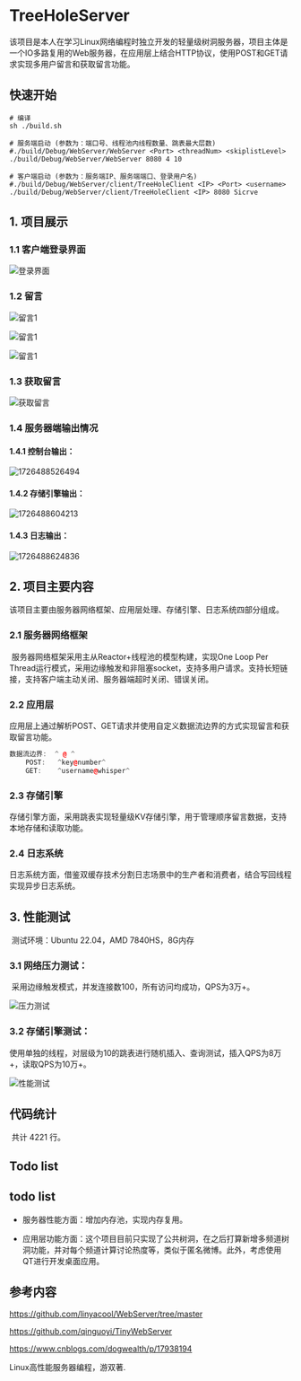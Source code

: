 # TreeHoleServer

​		该项目是本人在学习Linux网络编程时独立开发的轻量级树洞服务器，项目主体是一个IO多路复用的Web服务器，在应用层上结合HTTP协议，使用POST和GET请求实现多用户留言和获取留言功能。

## 快速开始

```shell
# 编译
sh ./build.sh

# 服务端启动 (参数为：端口号、线程池内线程数量、跳表最大层数)
#./build/Debug/WebServer/WebServer <Port> <threadNum> <skiplistLevel>
./build/Debug/WebServer/WebServer 8080 4 10

# 客户端启动 (参数为：服务端IP、服务端端口、登录用户名)
#./build/Debug/WebServer/client/TreeHoleClient <IP> <Port> <username>
./build/Debug/WebServer/client/TreeHoleClient <IP> 8080 Sicrve
```

## 1. 项目展示

### 1.1 客户端登录界面

![登录界面](./assets/17264800876.png)

### 1.2 留言

![留言1](./assets/ly1.png)

![留言1](./assets/ly2.png)

![留言1](./assets/ly3.png)

### 1.3 获取留言

![获取留言](./assets/hqly.png)

### 1.4 服务器端输出情况

#### 1.4.1 控制台输出：

![1726488526494](assets/1726488526494.png)

#### 1.4.2 存储引擎输出：

![1726488604213](assets/1726488604213.png)

#### 1.4.3 日志输出：

![1726488624836](assets/1726488624836.png)



## 2. 项目主要内容

​		该项目主要由服务器网络框架、应用层处理、存储引擎、日志系统四部分组成。

### 2.1 服务器网络框架

​		服务器网络框架采用主从Reactor+线程池的模型构建，实现One Loop Per Thread运行模式，采用边缘触发和非阻塞socket，支持多用户请求。支持长短链接，支持客户端主动关闭、服务器端超时关闭、错误关闭。

### 2.2 应用层

​		应用层上通过解析POST、GET请求并使用自定义数据流边界的方式实现留言和获取留言功能。

```c++
数据流边界:	^ @ ^
	POST: 	^key@number^
	GET:	^username@whisper^
```

### 2.3 存储引擎

​		存储引擎方面，采用跳表实现轻量级KV存储引擎，用于管理顺序留言数据，支持本地存储和读取功能。

### 2.4 日志系统

​		日志系统方面，借鉴双缓存技术分割日志场景中的生产者和消费者，结合写回线程实现异步日志系统。

## 3. 性能测试

​		测试环境：Ubuntu 22.04，AMD 7840HS，8G内存

### 3.1 网络压力测试：

​		采用边缘触发模式，并发连接数100，所有访问均成功，QPS为3万+。

![压力测试](./assets/wlyl.png)

### 3.2 存储引擎测试：

​		使用单独的线程，对层级为10的跳表进行随机插入、查询测试，插入QPS为8万+，读取QPS为10万+。

![性能测试](./assets/xncs.png)

## 代码统计

​	共计 4221 行。

## Todo list

## todo list

- 服务器性能方面：增加内存池，实现内存复用。

- 应用层功能方面：这个项目目前只实现了公共树洞，在之后打算新增多频道树洞功能，并对每个频道计算讨论热度等，类似于匿名微博。此外，考虑使用QT进行开发桌面应用。

## 参考内容

https://github.com/linyacool/WebServer/tree/master

https://github.com/qinguoyi/TinyWebServer

https://www.cnblogs.com/dogwealth/p/17938194

Linux高性能服务器编程，游双著.





